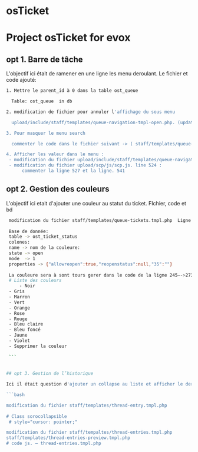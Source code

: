 # osTicket
# Project osTicket for evox

## opt 1. Barre de tâche

  L'objectif ici était de ramener en une ligne les menu deroulant.
  Le fichier et code ajouté:
  ```bash
  1. Mettre le parent_id à 0 dans la table ost_queue

    Table: ost_queue  in db

  2. modification de fichier pour annuler l'affichage du sous menu

    upload/include/staff/templates/queue-navigation-tmpl-open.php. (update code)

  3. Pour masquer le menu search

    commenter le code dans le fichier suivant -> ( staff/templates/queue-savedsearches-nav.tmpl.php )

  4. Afficher les valeur dans le menu :
   - modification du fichier upload/include/staff/templates/queue-navigation-tmpl-open.php.
   - modification du fichier upload/scp/js/scp.js. line 524 :
        commenter la ligne 527 et la ligne. 541
```

## opt 2. Gestion des couleurs
   L'objectif ici etait d'ajouter une couleur au statut du ticket.
   FIchier, code et bd
   ```bash
    modification du fichier staff/templates/queue-tickets.tmpl.php  Ligne 245—->273
    
    Base de donnée:
    table -> ost_ticket_status
    colones:
    name -> nom de la couleure:
    state -> open
    mode  -> 1
    properties -> {"allowreopen":true,"reopenstatus":null,"35":""}
    
    La couleure sera à sont tours gerer dans le code de la ligne 245—->273 dans le fichier staff/templates/queue-tickets.tmpl.php 
    # Liste des couleurs
    	- Noir
	- Gris
	- Marron
	- Vert
	- Orange
	- Rose
	- Rouge
	- Bleu claire
	- Bleu foncé
	- Jaune
	- Violet
	- Supprimer la couleur
    
    ```
    
    
## opt 3. Gestion de l’historique

  Ici il était question d'ajouter un collapse au liste et afficher le dernié:
  
  ```bash
  
  modification du fichier staff/templates/thread-entry.tmpl.php
	
  # Class sorocollapsible
	# style="cursor: pointer;"

  modification du fichier staff/tempaltes/thread-entries.tmpl.php	
  staff/templates/thread-entries-preview.tmpl.php
  # code js. — thread-entries.tmpl.php

  

```
